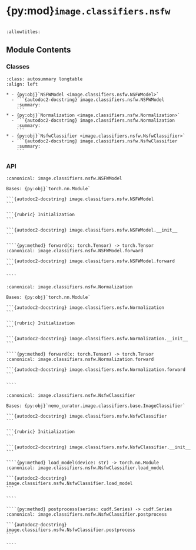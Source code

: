 # {py:mod}`image.classifiers.nsfw`

```{py:module} image.classifiers.nsfw
```

```{autodoc2-docstring} image.classifiers.nsfw
:allowtitles:
```

## Module Contents

### Classes

````{list-table}
:class: autosummary longtable
:align: left

* - {py:obj}`NSFWModel <image.classifiers.nsfw.NSFWModel>`
  - ```{autodoc2-docstring} image.classifiers.nsfw.NSFWModel
    :summary:
    ```
* - {py:obj}`Normalization <image.classifiers.nsfw.Normalization>`
  - ```{autodoc2-docstring} image.classifiers.nsfw.Normalization
    :summary:
    ```
* - {py:obj}`NsfwClassifier <image.classifiers.nsfw.NsfwClassifier>`
  - ```{autodoc2-docstring} image.classifiers.nsfw.NsfwClassifier
    :summary:
    ```
````

### API

`````{py:class} NSFWModel()
:canonical: image.classifiers.nsfw.NSFWModel

Bases: {py:obj}`torch.nn.Module`

```{autodoc2-docstring} image.classifiers.nsfw.NSFWModel
```

```{rubric} Initialization
```

```{autodoc2-docstring} image.classifiers.nsfw.NSFWModel.__init__
```

````{py:method} forward(x: torch.Tensor) -> torch.Tensor
:canonical: image.classifiers.nsfw.NSFWModel.forward

```{autodoc2-docstring} image.classifiers.nsfw.NSFWModel.forward
```

````

`````

`````{py:class} Normalization(shape: list[int])
:canonical: image.classifiers.nsfw.Normalization

Bases: {py:obj}`torch.nn.Module`

```{autodoc2-docstring} image.classifiers.nsfw.Normalization
```

```{rubric} Initialization
```

```{autodoc2-docstring} image.classifiers.nsfw.Normalization.__init__
```

````{py:method} forward(x: torch.Tensor) -> torch.Tensor
:canonical: image.classifiers.nsfw.Normalization.forward

```{autodoc2-docstring} image.classifiers.nsfw.Normalization.forward
```

````

`````

`````{py:class} NsfwClassifier(embedding_column: str = 'image_embedding', pred_column: str = 'nsfw_score', batch_size: int = -1, model_path: str | None = None)
:canonical: image.classifiers.nsfw.NsfwClassifier

Bases: {py:obj}`nemo_curator.image.classifiers.base.ImageClassifier`

```{autodoc2-docstring} image.classifiers.nsfw.NsfwClassifier
```

```{rubric} Initialization
```

```{autodoc2-docstring} image.classifiers.nsfw.NsfwClassifier.__init__
```

````{py:method} load_model(device: str) -> torch.nn.Module
:canonical: image.classifiers.nsfw.NsfwClassifier.load_model

```{autodoc2-docstring} image.classifiers.nsfw.NsfwClassifier.load_model
```

````

````{py:method} postprocess(series: cudf.Series) -> cudf.Series
:canonical: image.classifiers.nsfw.NsfwClassifier.postprocess

```{autodoc2-docstring} image.classifiers.nsfw.NsfwClassifier.postprocess
```

````

`````
